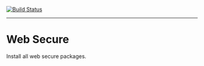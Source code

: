 [![Build Status](https://travis-ci.org/web-secure/web-secure.svg?branch=master)](https://travis-ci.org/web-secure/web-secure)

-------
# Web Secure
Install all web secure packages.
